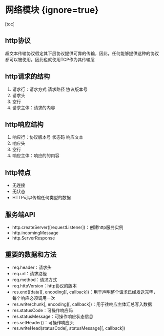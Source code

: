 # 网络模块 {ignore=true}

[toc]

## http协议

超文本传输协议假定其下层协议提供可靠的传输，因此，任何能够提供这种的协议都可以被使用。因此也就使用TCP作为其传输层

## http请求的结构

1. 请求行：请求方式 请求路径 协议版本号
2. 请求头
3. 空行
4. 请求主体：请求的内容

## http响应结构

1. 响应行：协议版本号 状态码 响应文本
2. 响应头
3. 空行
4. 响应主体：响应的的内容

## http特点

- 无连接
- 无状态
- HTTP可以传输任何类型的数据

## 服务端API

- http.createServer([requestListener])：创建http服务实例
- http.incomingMessage
- http.ServerResponse

## 重要的数据和方法

- req.header：请求头
- req.url：请求路径
- req.method：请求方式
- req.httpVersion：http协议的版本
- res.end([data][, encoding][, callback])：用于声明整个请求已经发送完毕，每个响应必须调用一次
- res.write(chunk[, encoding][, callback])：用于往响应主体汇总写入数据
- res.statusCode：可操作响应码
- res.statusMessage：可操作响应状态信息
- res.setHeader()：可操作响应头
- res.writeHead(statusCode[, statusMessage][, callback])